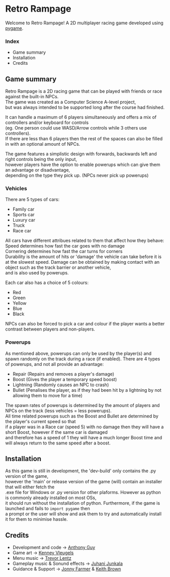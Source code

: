 # Retro Rampage

Welcome to Retro Rampage! A 2D multiplayer racing game developed using [pygame](https://www.pygame.org/news).

### Index
- Game summary
- Installation
- Credits

## Game summary
Retro Rampage is a 2D racing game that can be played with friends or race against the built-in NPCs.  
The game was created as a Computer Science A-level project,  
but was always intended to be supported long after the course had finished.

It can handle a maximum of 6 players simultaneously and offers a mix of controllers and/or keyboard for controls  
(eg. One person could use WASD/Arrow controls while 3 others use controllers).  
If there are less than 6 players then the rest of the spaces can also be filled in with an optional amount of NPCs.

The game features a simplistic design with forwards, backwards left and right controls being the only input,  
however players have the option to enable powerups which can give them an advantage or disadvantage,  
depending on the type they pick up. (NPCs never pick up powerups)

### Vehicles
There are 5 types of cars:
- Family car
- Sports car
- Luxury car
- Truck
- Race car

All cars have different attribues related to them that affect how they behave:  
Speed determines how fast the car goes with no damage  
Cornering determines how fast the car turns for corners  
Durability is the amount of hits or 'damage' the vehicle can take before it is at the slowest speed.
Damage can be obtained by making contact with an object such as the track barrier or another vehicle,  
and is also used by powerups.

Each car also has a choice of 5 colours:
- Red
- Green
- Yellow
- Blue
- Black

NPCs can also be forced to pick a car and colour if the player wants a better contrast between players and non-players.

### Powerups
As mentioned above, powerups can only be used by the player(s) and spawn randomly on the track during a race (if enabled).
There are 4 types of powerups, and not all provide an advantage:
- Repair (Repairs and removes a player's damage)
- Boost (Gives the player a temporary speed boost)
- Lightning (Randomly causes an NPC to crash)
- Bullet (Penalises the player, as if they had been hit by a lightning by not allowing them to move for a time)

The spawn rates of powerups is determined by the amount of players and NPCs on the track (less vehicles = less powerups).  
All time related powerups such as the Boost and Bullet are determined by the player's current speed so that  
if a player was in a Race car (speed 5) with no damage then they will have a short Boost, however if the same car is damaged  
and therefore has a speed of 1 they will have a much longer Boost time and will always return to the same speed after a boost.  


## Installation
As this game is still in development, the 'dev-build' only contains the .py version of the game,  
however the 'main' or release version of the game (will) contain an installer that will either fetch the  
.exe file for Windows or .py version for other plaforms. However as python is commonly already installed on most OSs,  
it should run without the installation of python. Furthermore, if the game is launched and fails to `import pygame` then  
a prompt or the user will show and ask them to try and automatically install it for them to minimise hassle.

## Credits
- Development and code -> [Anthony Guy](https://github.com/bungee-boy/)
- Game art -> [Kenney Vleugels](www.kenney.nl)
- Menu music -> [Trevor Lentz](https://open.spotify.com/album/0ZYysBEAHvv1QKIYszmvrk)
- Gameplay music & Sonund effects -> [Juhani Junkala](https://juhanijunkala.com/)
- Guidance & Support -> [Jonny Farmer]() & [Keith Brown]()
